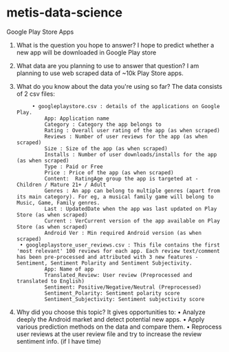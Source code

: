 # metis-data-science
Google Play Store Apps

1. What is the question you hope to answer?
	I hope to predict whether a new app will be downloaded in Google Play store

2. What data are you planning to use to answer that question?
	I am planning to use web scraped data of ~10k Play Store apps.
	
3. What do you know about the data you're using so far?
   The data consists of 2 csv files:

			• googleplaystore.csv : details of the applications on Google Play. 
				App: Application name
				Category : Category the app belongs to
				Rating : Overall user rating of the app (as when scraped)
				Reviews : Number of user reviews for the app (as when scraped)
				Size : Size of the app (as when scraped)
				Installs : Number of user downloads/installs for the app (as when scraped)
				Type : Paid or Free
				Price : Price of the app (as when scraped)
				Content:  RatingAge group the app is targeted at - Children / Mature 21+ / Adult
				Genres : An app can belong to multiple genres (apart from its main category). For eg, a musical family game will belong to Music, Game, Family genres.
				Last : UpdatedDate when the app was last updated on Play Store (as when scraped)
				Current : VerCurrent version of the app available on Play Store (as when scraped)
				Android Ver : Min required Android version (as when scraped)
		• googleplaystore_user_reviews.csv : This file contains the first 'most relevant' 100 reviews for each app. Each review text/comment has been pre-processed and attributed with 3 new features - Sentiment, Sentiment Polarity and Sentiment Subjectivity.
				App: Name of app
				Translated_Review: User review (Preprocessed and translated to English)
				Sentiment: Positive/Negative/Neutral (Preprocessed)
				Sentiment_Polarity: Sentiment polarity score
				Sentiment_Subjectivity: Sentiment subjectivity score
				
4. Why did you choose this topic?
   It gives opportunities to:
		• Analyze deeply the Android market and detect potential new apps. 
		• Apply various prediction methods on the data and compare them.
		• Reprocess user reviews at the user review file and try to increase the review sentiment info. (if I have time)
		
	

